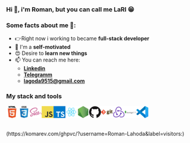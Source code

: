 <h3>Hi 👋, i'm Roman, but you can call me LaRI 😁</h3>

### Some facts about me 📑:

- 👉Right now i working to became **full-stack developer**
- 🧐 I'm a **self-motivated**
- 😍 Desire to **learn new things**
- 📫 You can reach me here:
  - [**Linkedin**](https://www.linkedin.com/in/lari-dev/)
  - [**Telegramm**](https://t.me/Roman_Lagoda5991)
  - **lagoda9515@gmail.com**

### My stack and tools

<p> <img align="left" alt="HTML5" width="32px" src="https://raw.githubusercontent.com/github/explore/80688e429a7d4ef2fca1e82350fe8e3517d3494d/topics/html/html.png" />

<img align="left" alt="CSS3" width="32px" src="https://raw.githubusercontent.com/github/explore/80688e429a7d4ef2fca1e82350fe8e3517d3494d/topics/css/css.png" />

<img align="left" alt="Sass" width="32px" src="https://raw.githubusercontent.com/github/explore/80688e429a7d4ef2fca1e82350fe8e3517d3494d/topics/sass/sass.png" />

<img align="left" alt="JavaScript" width="32px" src="https://raw.githubusercontent.com/github/explore/80688e429a7d4ef2fca1e82350fe8e3517d3494d/topics/javascript/javascript.png" />

<img align="left" alt="Typescript" width="32px" src="https://raw.githubusercontent.com/github/explore/80688e429a7d4ef2fca1e82350fe8e3517d3494d/topics/typescript/typescript.png" />

<img align="left" alt="React" width="32px" src="https://raw.githubusercontent.com/github/explore/80688e429a7d4ef2fca1e82350fe8e3517d3494d/topics/react/react.png" />

<img align="left" alt="Node.js" width="32px" src="https://raw.githubusercontent.com/github/explore/80688e429a7d4ef2fca1e82350fe8e3517d3494d/topics/nodejs/nodejs.png" />

<img alt="Visual Studio Code" width="32px" src="https://raw.githubusercontent.com/github/explore/80688e429a7d4ef2fca1e82350fe8e3517d3494d/topics/visual-studio-code/visual-studio-code.png" />

<img align="left" alt="GitHub" width="32px" src="https://raw.githubusercontent.com/github/explore/78df643247d429f6cc873026c0622819ad797942/topics/github/github.png" />

<img align="left" alt="Git" width="32px" src="https://raw.githubusercontent.com/github/explore/80688e429a7d4ef2fca1e82350fe8e3517d3494d/topics/git/git.png" />

<img align="left" alt="Redux" width="32px" src="https://raw.githubusercontent.com/github/explore/78df643247d429f6cc873026c0622819ad797942/topics/redux/redux.png" />

<img align="left" alt="MongoDB" width="32px" src="https://raw.githubusercontent.com/github/explore/80688e429a7d4ef2fca1e82350fe8e3517d3494d/topics/mongodb/mongodb.png" />

<!--<img align="left" alt="MySQL" width="32px" src="https://raw.githubusercontent.com/github/explore/80688e429a7d4ef2fca1e82350fe8e3517d3494d/topics/webpack/webpack.png" /> -->
</p>

 <br/>
<!--
 ### This week went something like this 👇

<img height="300px" src="https://wakatime.com/share/@LaRI/88f516a9-554a-473c-b46c-865805f8725a.png"/> <img height="300px" src="https://wakatime.com/share/@LaRI/3aa0cdd2-4fb7-4cab-b5bb-4f9351256df0.png" alt="">


<br/>
-->
(https://komarev.com/ghpvc/?username=Roman-Lahoda&label=visitors:)
<img
      src="https://www.codewars.com/users/Roman-Lahoda/badges/micro?theme=light"
      alt=""
    />
    <img title="Total time coded since Nov 30 2021"
      src="https://wakatime.com/badge/user/4c94cd21-f0e2-46a4-af5b-9582e5c6b671.svg"
      alt=""
    />
    

